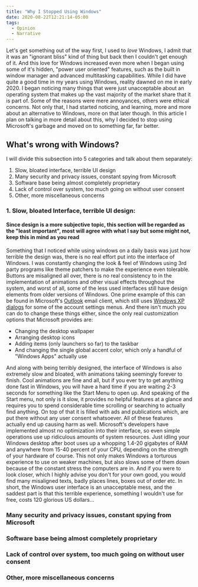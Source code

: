 ```yaml
---
title: "Why I Stopped Using Windows"
date: 2020-08-22T12:21:14-05:00
tags:
  - Opinion
  - Narrative
---
```


Let's get something out of the way first, I used to *love* Windows, I admit that it was an "ignorant bliss" kind of thing but back then I couldn't get enough of it. And this love for Windows increased even more when I began using some of it's hidden, "power user oriented" features, such as the built in window manager and advanced multitasking capabilities. While I did have quite a good time in my years using Windows, reality dawned on me in early 2020. I began noticing many things that were just unacceptable about an operating system that makes up the vast majority of the market share that it is part of. Some of the reasons were mere annoyances, others were ethical concerns. Not only that, I had started noticing, and learning, more and more about an alternative to Windows, more on that later though. In this article I plan on talking in more detail about this, why I decided to stop using Microsoft's garbage and moved on to something far, far better.

## What's wrong with Windows?
I will divide this subsection into 5 categories and talk about them separately:
  1. Slow, bloated interface, terrible UI design
  2. Many security and privacy issues, constant spying from Microsoft
  3. Software base being almost completely proprietary
  4. Lack of control over system, too much going on without user consent
  5. Other, more miscellaneous concerns

### 1. Slow, bloated Interface, terrible UI design:
#### Since design is a more subjective topic, this section will be regarded as the "least important", most will agree with what I say but some might not, keep this in mind as you read

Something that I noticed while using windows on a daily basis was just how terrible the design was, there is no real effort put into the interface of Windows. I was constantly changing the look & feel of Windows using 3rd party programs like theme patchers to make the experience even tolerable. Buttons are misaligned all over, there is no real consistency to in the implementation of animations and other visual effects throughout the system, and worst of all, some of the less used interfaces still have design elements from older versions of Windows. One prime example of this can be found in Microsoft's [Outlook](https://outlook.live.com/owa/) email client, which still uses [Windows XP dialogs](https://i.postimg.cc/Rh4gmHG8/Outlook-DV-Settings.jpg) for some of the account settings menus. And there isn't much you can do to change these things either, since the only real customization options that Microsoft provides are:
  - Changing the desktop wallpaper
  - Arranging desktop icons
  - Adding items (only launchers so far) to the taskbar
  - And changing the single global accent color, which only a handful of "Windows Apps" actually use

And along with being terribly designed, the interface of Windows is also extremely slow and bloated, with animations taking seemingly forever to finish. Cool animations are fine and all, but if you ever try to get anything done fast in Windows, you will have a hard time if you are waiting 2-3 seconds for something like the Start Menu to open up. And speaking of the Start menu, not only is it slow, it provides no helpful features at a glance and requires you to spend considerable time scrolling or searching to actually find anything. On top of that it is filled with ads and publications which, are put there without any user consent whatsoever. All of these features actually end up causing harm as well. Microsoft's developers have implemented almost no optimization into their interface, so even simple operations use up ridiculous amounts of system resources. Just idling your Windows desktop after boot uses up a whopping 1.4-20 gigabytes of RAM and anywhere from 15-40 percent of your CPU, depending on the strength of your hardware of course. This not only makes Windows a torturous experience to use on weaker machines, but also slows some of them down because of the constant stress the computers are in. And if you were to look closer, which I highly advise you don't for your own good, you would find many misaligned texts, badly places lines, boxes out of order etc. In short, the Windows user interface is an unacceptable mess, and the saddest part is that this terrible experience, something I wouldn't use for free, costs 120 glorious US dollars...

### Many security and privacy issues, constant spying from Microsoft

### Software base being almost completely proprietary

### Lack of control over system, too much going on without user consent

### Other, more miscellaneous concerns
